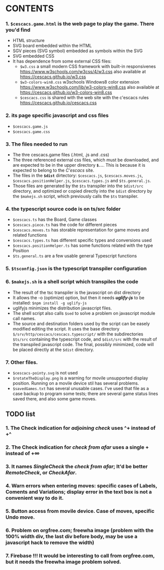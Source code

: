 # CONTENTS

### 1. `$cescacs.game.html` is the web page to play the game. There you'd find
+ HTML structure
+ SVG board embedded within the HTML
+ SGV pieces (SVG symbol) embedded as symbols within the SVG
+ SVG embedded CSS
+ It has dependence from some external CSS files:
  * `$w3.css` a small modern CSS framework with built-in responsivenes
    https://www.w3schools.com/w3css/4/w3.css
    also available at https://cescacs.github.io/w3.css
  * `$w3-colors-win8.css` w3schools Windows8 color extension
    https://www.w3schools.com/lib/w3-colors-win8.css
    also available at https://cescacs.github.io/w3-colors-win8.css
  * `$cescacs.css` is shared with the web site with the c'escacs rules
    https://cescacs.github.io/cescacs.css

### 2. its page specific javascript and css files
* `$cescacs.game.js`
* `$cescacs.game.css`

### 3. The files needed to run
* The thre cescacs.game files (.html, .js and .css)
* The three referenced external css files, which must be downloaded, and are expected to be in the upper directory **`$..`**. This is because it is expected to belong to the *C'escacs* site.
* The files in the **`$dist`** dirtectory: `$cescacs.js`, `$cescacs.moves.js`, `$cescacs.positionHelper.js`, `$cescacs.types.js` and `$ts.general.js`.
* Those files are generated by the `$ts` transpiler into the `$dist/src` directory, and optimized or copied directly into the `$dist` directory by the `$makejs.sh` script, which previously calls the `$ts` transpiler.

### 4. the typescript source code is on ts/src folder
* `$cescacs.ts` has the Board, Game classes
* `$cescacs.piece.ts` has the code for different pieces
* `$cescacs.moves.ts` has storable representation for game moves and related functions
* `$cescacs.types.ts` has different specific types and conversions used
* `$cescacs.positionHelper.ts` has some functions related with the type Position
* `$ts.general.ts` are a few usable general Typescript functions

### 5. `$tsconfig.json` is the typescript transpiler configuration

### 6. `$makejs.sh` is a shell script which transpiles the code
* The result of the tsc transpiler is the javascript on dist directory
* It allows the -o (optimize) option, but then it needs ***uglify-js*** to be installed:
  `$npm install -g uglify-js`
* uglifyjs minimizes the distribution javascript files.
* The shell script also calls `$sed` to solve a problem on javascript module call names.
* The source and destination folders used by the script can be easely modified editing the script. It uses the base directory `$/srv/http/cescacs/cescacs.typescript/` with the subdirectories `$ts/src` containing the typescript code, and `$dist/src` with the result of the transpiled javascript code. The final, possibly minimized, code will be placed directly at the `$dist` directory.

### 7. Other files.
- `$cescacs-pointy.svg` is not used
- `$rotateTheDisplay.png` is a warning for movile unsupported display position. Running on a movile device stil has several problems.
- `$savedGames.txt` has several unusable cases. I've used that file as a case backup to program some tests; there are several game status lines saved there, and also some game moves.

## TODO list
### 1. The Check indication for *adjoining check* uses ^+ instead of +^
### 2. The Check indication for *check from afar* uses a single + instead of +∞
### 3. It names *SingleCheck* the *check from afar*; It'd be better *RemoteCheck*, or *CheckAfar*.
### 4. Warn errors when entering moves: specific cases of Labels, Coments and Variations; display error in the text box is not a convenient way to do it.
### 5. Button access from movile device. Case of moves, specific Undo move.
### 6. Problem on orgfree.com; freewha image (problem with the 100% width div, the last div before body, may be use a javascript hack to remove the width)
### 7. Firebase !!! It would be interesting to call from orgfree.com, but it needs the freewha image problem solved.